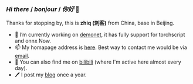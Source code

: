 ### *Hi there* / *bonjour* / *你好* 👋

Thanks for stopping by, this is **zhiq (刺客)** from China, base in Beijing.

- 🤗 I’m currently working on [demonet](https://github.com/vanillapi/demonet), it has fully support for torchscript and onnx Now.
- 📫 My homapage address is [here](https://zhiqwang.com). Best way to contact me would be via [email](mailto:me@zhiqwang.com).
- 🥳 You can also find me on [bilibili](https://space.bilibili.com/168869832) (where I'm active here almost every day).
- 🖊️ I post my [blog](https://zhiqwang.com/post) once a year.
